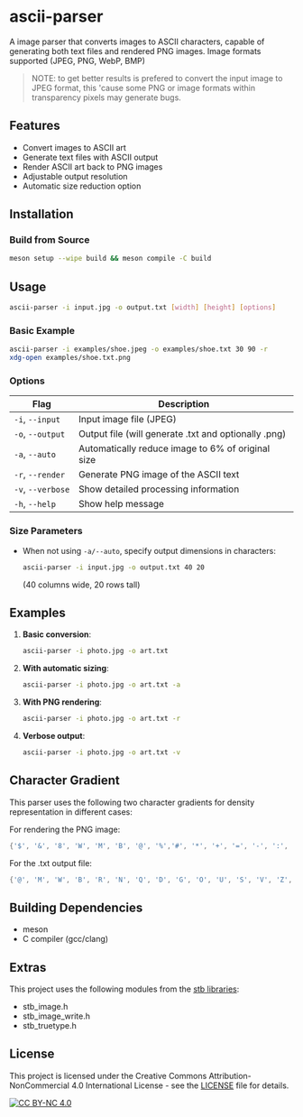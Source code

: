 # ascii-parser

A image parser that converts images to ASCII characters, capable of generating both text files and rendered PNG images. Image formats supported (JPEG, PNG, WebP, BMP) 

> NOTE: to get better results is prefered to convert the input image to JPEG format, this 'cause some PNG or image formats within transparency pixels may generate bugs.

## Features

- Convert images to ASCII art
- Generate text files with ASCII output
- Render ASCII art back to PNG images
- Adjustable output resolution
- Automatic size reduction option

## Installation

### Build from Source

```bash
meson setup --wipe build && meson compile -C build
```

## Usage

```bash
ascii-parser -i input.jpg -o output.txt [width] [height] [options]
```

### Basic Example

```bash
ascii-parser -i examples/shoe.jpeg -o examples/shoe.txt 30 90 -r
xdg-open examples/shoe.txt.png
```

### Options

| Flag              | Description                                          |
| ----------------- | ---------------------------------------------------- |
| `-i`, `--input`   | Input image file (JPEG)                              |
| `-o`, `--output`  | Output file (will generate .txt and optionally .png) |
| `-a`, `--auto`    | Automatically reduce image to 6% of original size    |
| `-r`, `--render`  | Generate PNG image of the ASCII text                 |
| `-v`, `--verbose` | Show detailed processing information                 |
| `-h`, `--help`    | Show help message                                    |

### Size Parameters

- When not using `-a/--auto`, specify output dimensions in characters:
  ```bash
  ascii-parser -i input.jpg -o output.txt 40 20
  ```
  (40 columns wide, 20 rows tall)

## Examples

1. **Basic conversion**:

   ```bash
   ascii-parser -i photo.jpg -o art.txt
   ```

2. **With automatic sizing**:

   ```bash
   ascii-parser -i photo.jpg -o art.txt -a
   ```

3. **With PNG rendering**:

   ```bash
   ascii-parser -i photo.jpg -o art.txt -r
   ```

4. **Verbose output**:
   ```bash
   ascii-parser -i photo.jpg -o art.txt -v
   ```

## Character Gradient

This parser uses the following two character gradients for density representation in different cases:

For rendering the PNG image:
```c
{'$', '&', '8', 'W', 'M', 'B', '@', '%','#', '*', '+', '=', '-', ':', '.', ' '}
```

For the .txt output file:
```c
{'@', 'M', 'W', 'B', 'R', 'N', 'Q', 'D', 'G', 'O', 'U', 'S', 'V', 'Z', ':', ' '}
```

## Building Dependencies

- meson
- C compiler (gcc/clang)

## Extras

This project uses the following modules from the [stb libraries](https://github.com/nothings/stb?tab=readme-ov-file):

- stb_image.h
- stb_image_write.h
- stb_truetype.h

## License

This project is licensed under the Creative Commons Attribution-NonCommercial 4.0 International License - see the [LICENSE](LICENSE) file for details.

[![CC BY-NC 4.0](https://img.shields.io/badge/License-CC%20BY--NC%204.0-lightgrey.svg)](http://creativecommons.org/licenses/by-nc/4.0/)
